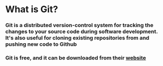 # What is Git?

### Git is a distributed version-control system for tracking the changes to your source code during software development. It's also useful for cloning existing repositories from and pushing new code to Github

### Git is free, and it can be downloaded from their [website](https://git-scm.com/downloads)
